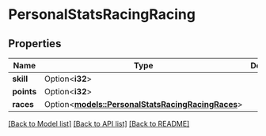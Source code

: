 # PersonalStatsRacingRacing

## Properties

Name | Type | Description | Notes
------------ | ------------- | ------------- | -------------
**skill** | Option<**i32**> |  | [optional]
**points** | Option<**i32**> |  | [optional]
**races** | Option<[**models::PersonalStatsRacingRacingRaces**](PersonalStatsRacing_racing_races.md)> |  | [optional]

[[Back to Model list]](../README.md#documentation-for-models) [[Back to API list]](../README.md#documentation-for-api-endpoints) [[Back to README]](../README.md)


